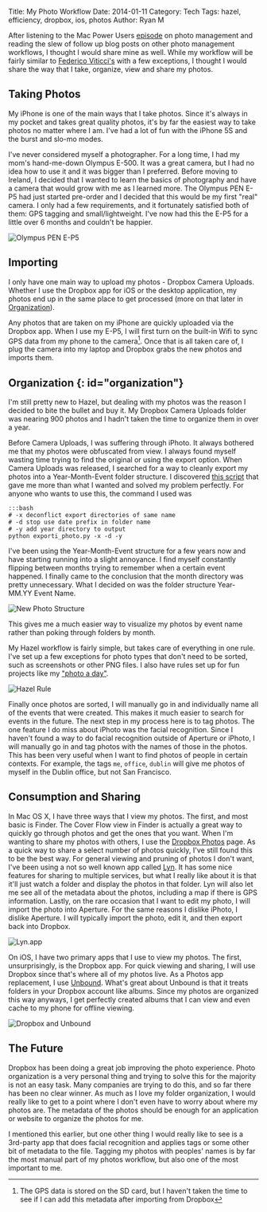 Title: My Photo Workflow
Date: 2014-01-11
Category: Tech
Tags: hazel, efficiency, dropbox, ios, photos
Author: Ryan M

After listening to the Mac Power Users [episode][mpu] on photo management and reading the slew of follow up blog posts on other photo management workflows, I thought I would share mine as well.  While my workflow will be fairly similar to [Federico Viticci's][viticci] with a few exceptions, I thought I would share the way that I take, organize, view and share my photos.
<!-- PELICAN_END_SUMMARY -->  

[mpu]: http://www.macpowerusers.com/2014/01/05/mac-power-users-171-photo-management/
[viticci]: http://www.macstories.net/tutorials/my-photo-management-workflow-early-2014/

## Taking Photos

My iPhone is one of the main ways that I take photos. Since it's always in my pocket and takes great quality photos, it's by far the easiest way to take photos no matter where I am.  I've had a lot of fun with the iPhone 5S and the burst and slo-mo modes.

I've never considered myself a photographer. For a long time, I had my mom's hand-me-down Olympus E-500. It was a great camera, but I had no idea how to use it and it was bigger than I preferred. Before moving to Ireland, I decided that I wanted to learn the basics of photography and have a camera that would grow with me as I learned more. The Olympus PEN E-P5 had just started pre-order and I decided that this would be my first "real" camera. I only had a few requirements, and it fortunately satisfied both of them: GPS tagging and small/lightweight. I've now had this the E-P5 for a little over 6 months and couldn't be happier. 

![Olympus PEN E-P5]( {attach}ep5.jpg)

## Importing

I only have one main way to upload my photos - Dropbox Camera Uploads. Whether I use the Dropbox app for iOS or the desktop application, my photos end up in the same place to get processed (more on that later in [Organization](#organization)). 

Any photos that are taken on my iPhone are quickly uploaded via the Dropbox app. When I use my E-P5, I will first turn on the built-in Wifi to sync GPS data from my phone to the camera[^1]. Once that is all taken care of, I plug the camera into my laptop and Dropbox grabs the new photos and imports them.

[^1]: The GPS data is stored on the SD card, but I haven't taken the time to see if I can add this metadata after importing from Dropbox 

## Organization {: id="organization"}

I'm still pretty new to Hazel, but dealing with my photos was the reason I decided to bite the bullet and buy it. My Dropbox Camera Uploads folder was nearing 900 photos and I hadn't taken the time to organize them in over a year. 

Before Camera Uploads, I was suffering through iPhoto. It always bothered me that my photos were obfuscated from view. I always found myself wasting time trying to find the original or using the export option. When Camera Uploads was released, I searched for a way to cleanly export my photos into a Year-Month-Event folder structure. I discovered [this script][exportiphoto] that gave me more than what I wanted and solved my problem perfectly. For anyone who wants to use this, the command I used was

	:::bash
	# -x deconflict export directories of same name
	# -d stop use date prefix in folder name
	# -y add year directory to output
    python exporti_photo.py -x -d -y 

I've been using the Year-Month-Event structure for a few years now and have starting running into a slight annoyance. I find myself constantly flipping between months trying to remember when a certain event happened. I finally came to the conclusion that the month directory was pretty unnecessary. What I decided on was the folder structure Year-MM.YY Event Name. 

![New Photo Structure]( {attach}photo_list.png)

This gives me a much easier way to visualize my photos by event name rather than poking through folders by month.

My Hazel workflow is fairly simple, but takes care of everything in one rule. I've set up a few exceptions for photo types that don't need to be sorted, such as screenshots or other PNG files. I also have rules set up for fun projects like my ["photo a day"]( /2014/01/05/organizing-special-photos-with-hazel ).

![Hazel Rule]( {attach}photos_hazel.png)

Finally once photos are sorted, I will manually go in and individually name all of the events that were created. This makes it much easier to search for events in the future. The next step in my process here is to tag photos. The one feature I do miss about iPhoto was the facial recognition. Since I haven't found a way to do facial recognition outside of Aperture or iPhoto, I will manually go in and tag photos with the names of those in the photos. This has been very useful when I want to find photos of people in certain contexts. For example,  the tags `me`, `office`, `dublin` will give me photos of myself in the Dublin office, but not San Francisco.

[exportiphoto]: https://github.com/BMorearty/exportiphoto

## Consumption and Sharing

In Mac OS X, I have three ways that I view my photos. The first, and most basic is Finder.  The Cover Flow view in Finder is actually a great way to quickly go through photos and get the ones that you want. When I'm wanting to share my photos with others, I use the [Dropbox Photos](https://www.dropbox.com/photos) page. As a quick way to share a select number of photos quickly, I've still found this to be the best way. For general viewing and pruning of photos I don't want, I've been using a not so well known app called [Lyn](http://www.lynapp.com). It has some nice features for sharing to multiple services, but what I really like about it is that it'll just watch a folder and display the photos in that folder. Lyn will also let me see all of the metadata about the photos, including a map if there is GPS information. Lastly, on the rare occasion that I want to edit my photo, I will import the photo into Aperture. For the same reasons I dislike iPhoto, I dislike Aperture. I will typically import the photo, edit it, and then export back into Dropbox.

![Lyn.app]( {attach}lyn.jpg)

On iOS, I have two primary apps that I use to view my photos. The first, unsurprisingly, is the Dropbox app. For quick viewing and sharing, I will use Dropbox since that's where all of my photos live. As a Photos app replacement, I use [Unbound][unbound]. What's great about Unbound is that it treats folders in your Dropbox account like albums. Since my photos are organized this way anyways, I get perfectly created albums that I can view and even cache to my phone for offline viewing.

![Dropbox and Unbound]( {attach}unbound_dropbox.jpg)

## The Future ##

Dropbox has been doing a great job improving the photo experience. Photo organization is a very personal thing and trying to solve this for the majority is not an easy task. Many companies are trying to do this, and so far there has been no clear winner. As much as I love my folder organization, I would really like to get to a point where I don't even have to worry about where my photos are. The metadata of the photos should be enough for an application or website to organize the photos for me.

I mentioned this earlier, but one other thing I would really like to see is a 3rd-party app that does facial recognition and applies tags or some other bit of metadata to the file. Tagging my photos with peoples' names is by far the most manual part of my photos workflow, but also one of the most important to me.

[unbound]: http://unboundapp.com
